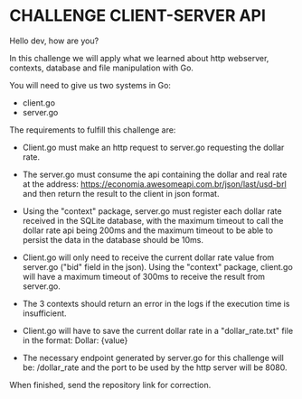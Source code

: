 # CHALLENGE CLIENT-SERVER API

Hello dev, how are you?

In this challenge we will apply what we learned about http webserver, contexts, database and file manipulation with Go.

You will need to give us two systems in Go:
- client.go
- server.go

The requirements to fulfill this challenge are:

- Client.go must make an http request to server.go requesting the dollar rate.

- The server.go must consume the api containing the dollar and real rate at the address: https://economia.awesomeapi.com.br/json/last/usd-brl and then return the result to the client in json format.

- Using the "context" package, server.go must register each dollar rate received in the SQLite database, with the maximum timeout to call the dollar rate api being 200ms and the maximum timeout to be able to persist the data in the database should be 10ms.

- Client.go will only need to receive the current dollar rate value from server.go ("bid" field in the json). Using the "context" package, client.go will have a maximum timeout of 300ms to receive the result from server.go.

- The 3 contexts should return an error in the logs if the execution time is insufficient.

- Client.go will have to save the current dollar rate in a "dollar_rate.txt" file in the format: Dollar: {value}

- The necessary endpoint generated by server.go for this challenge will be: /dollar_rate and the port to be used by the http server will be 8080.

When finished, send the repository link for correction.